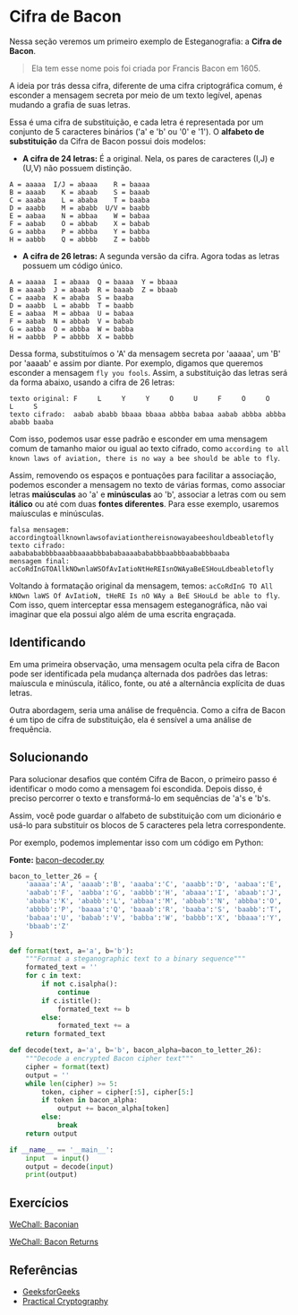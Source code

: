 # Cifra de Bacon

Nessa seção veremos um primeiro exemplo de Esteganografia: a **Cifra de Bacon**.

> Ela tem esse nome pois foi criada por Francis Bacon em 1605.

A ideia por trás dessa cifra, diferente de uma cifra criptográfica comum, é esconder a mensagem secreta por meio de um texto legível, apenas mudando a grafia de suas letras.

Essa é uma cifra de substituição, e cada letra é representada por um conjunto de 5 caracteres binários ('a' e 'b' ou '0' e '1'). O **alfabeto de substituição** da Cifra de Bacon possui dois modelos:

- **A cifra de 24 letras:** É a original. Nela, os pares de caracteres (I,J) e (U,V) não possuem distinção.

```
A = aaaaa  I/J = abaaa    R = baaaa
B = aaaab    K = abaab    S = baaab
C = aaaba    L = ababa    T = baaba
D = aaabb    M = ababb  U/V = baabb
E = aabaa    N = abbaa    W = babaa
F = aabab    O = abbab    X = babab
G = aabba    P = abbba    Y = babba
H = aabbb    Q = abbbb    Z = babbb
```

- **A cifra de 26 letras:** A segunda versão da cifra. Agora todas as letras possuem um código único.

```
A = aaaaa  I = abaaa  Q = baaaa  Y = bbaaa
B = aaaab  J = abaab  R = baaab  Z = bbaab
C = aaaba  K = ababa  S = baaba
D = aaabb  L = ababb  T = baabb
E = aabaa  M = abbaa  U = babaa
F = aabab  N = abbab  V = babab
G = aabba  O = abbba  W = babba
H = aabbb  P = abbbb  X = babbb
```

Dessa forma, substituímos o 'A' da mensagem secreta por 'aaaaa', um 'B' por 'aaaab' e assim por diante. Por exemplo, digamos que queremos esconder a mensagem `fly you fools`. Assim, a substituição das letras será da forma abaixo, usando a cifra de 26 letras:

```
texto original: F     L     Y     Y     O     U     F     O     O     L     S
texto cifrado:  aabab ababb bbaaa bbaaa abbba babaa aabab abbba abbba ababb baaba
```

Com isso, podemos usar esse padrão e esconder em uma mensagem comum de tamanho maior ou igual ao texto cifrado, como
`according to all known laws of aviation, there is no way a bee should be able to fly`.

Assim, removendo os espaços e pontuações para facilitar a associação, podemos esconder a mensagem no texto de várias formas, como associar letras **maiúsculas** ao 'a' e **minúsculas** ao 'b', associar a letras com ou sem **itálico** ou até com duas **fontes diferentes**. Para esse exemplo, usaremos maíusculas e minúsculas.
```
falsa mensagem: accordingtoallknownlawsofaviationthereisnowayabeeshouldbeabletofly
texto cifrado:  aababababbbbaaabbaaaabbbababaaaabababbbaabbbaababbbaaba
mensagem final: acCoRdInGTOAllkNOwnlaWSOfAvIatioNtHeREIsnOWAyaBeESHouLdbeabletofly
```

Voltando à formatação original da mensagem, temos: `acCoRdInG TO All kNOwn laWS Of AvIatioN, tHeRE Is nO WAy a BeE SHouLd be able to fly`. Com isso, quem interceptar essa mensagem esteganográfica, não vai imaginar que ela possui algo além de uma escrita engraçada.

## Identificando
Em uma primeira observação, uma mensagem oculta pela cifra de Bacon pode ser identificada pela mudança alternada dos padrões das letras: maíuscula e minúscula, itálico, fonte, ou até a alternância explícita de duas letras.

Outra abordagem, seria uma análise de frequência. Como a cifra de Bacon é um tipo de cifra de substituição, ela é sensível a uma análise de frequência.

## Solucionando
Para solucionar desafios que contém Cifra de Bacon, o primeiro passo é identificar o modo como a mensagem foi escondida. Depois disso, é preciso percorrer o texto e transformá-lo em sequências de 'a's e 'b's.

Assim, você pode guardar o alfabeto de substituição com um dicionário e usá-lo para substituir os blocos de 5 caracteres pela letra correspondente.

Por exemplo, podemos implementar isso com um código em Python:

**Fonte:** [bacon-decoder.py](bacon-decoder.py)
```python
bacon_to_letter_26 = {
    'aaaaa':'A', 'aaaab':'B', 'aaaba':'C', 'aaabb':'D', 'aabaa':'E',
    'aabab':'F', 'aabba':'G', 'aabbb':'H', 'abaaa':'I', 'abaab':'J',
    'ababa':'K', 'ababb':'L', 'abbaa':'M', 'abbab':'N', 'abbba':'O',
    'abbbb':'P', 'baaaa':'Q', 'baaab':'R', 'baaba':'S', 'baabb':'T',
    'babaa':'U', 'babab':'V', 'babba':'W', 'babbb':'X', 'bbaaa':'Y',
    'bbaab':'Z'
}

def format(text, a='a', b='b'):
    """Format a steganographic text to a binary sequence"""
    formated_text = ''
    for c in text:
        if not c.isalpha():
            continue
        if c.istitle():
            formated_text += b
        else:
            formated_text += a
    return formated_text

def decode(text, a='a', b='b', bacon_alpha=bacon_to_letter_26):
    """Decode a encrypted Bacon cipher text"""
    cipher = format(text)
    output = ''
    while len(cipher) >= 5:
        token, cipher = cipher[:5], cipher[5:]
        if token in bacon_alpha:
            output += bacon_alpha[token]
        else:
            break
    return output

if __name__ == '__main__':
    input  = input()
    output = decode(input)
    print(output)
```

## Exercícios
[WeChall: Baconian](https://www.wechall.net/challenge/training/encodings/bacon/index.php)

[WeChall: Bacon Returns ](https://www.wechall.net/challenge/training/encodings/bacon2/index.php)
## Referências
- [GeeksforGeeks](https://www.geeksforgeeks.org/baconian-cipher/)
- [Practical Cryptography](http://practicalcryptography.com/ciphers/classical-era/baconian/)
